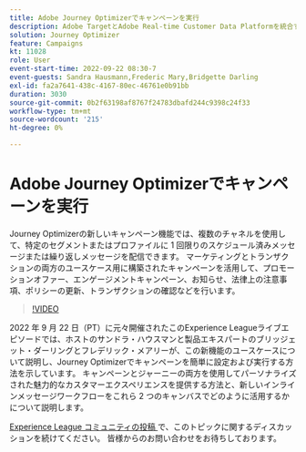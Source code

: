 ```yaml
---
title: Adobe Journey Optimizerでキャンペーンを実行
description: Adobe TargetとAdobe Real-time Customer Data Platformを統合すると、よりパーソナライズされたカスタマーエクスペリエンスを提供できます。 このライブストリームイベントでは、これら 2 つのプラットフォームの統合が、企業がリアルタイムでデータを収集し、ターゲットを絞ったエクスペリエンスを作成およびテストするのにどのように役立つかを確認します。 この強力な機能のエンドツーエンドのプロセスをライブデモでご覧ください。
solution: Journey Optimizer
feature: Campaigns
kt: 11028
role: User
event-start-time: 2022-09-22 08:30-7
event-guests: Sandra Hausmann,Frederic Mary,Bridgette Darling
exl-id: fa2a7641-438c-4167-80ec-46761e0b91bb
duration: 3030
source-git-commit: 0b2f63198af8767f24783dbafd244c9398c24f33
workflow-type: tm+mt
source-wordcount: '215'
ht-degree: 0%

---
```


# Adobe Journey Optimizerでキャンペーンを実行

Journey Optimizerの新しいキャンペーン機能では、複数のチャネルを使用して、特定のセグメントまたはプロファイルに 1 回限りのスケジュール済みメッセージまたは繰り返しメッセージを配信できます。 マーケティングとトランザクションの両方のユースケース用に構築されたキャンペーンを活用して、プロモーションオファー、エンゲージメントキャンペーン、お知らせ、法律上の注意事項、ポリシーの更新、トランザクションの確認などを行います。

>[!VIDEO](https://video.tv.adobe.com/v/3409504/?quality=12&learn=on)

2022 年 9 月 22 日（PT）に元々開催されたこのExperience Leagueライブエピソードでは、ホストのサンドラ・ハウスマンと製品エキスパートのブリッジェット・ダーリングとフレデリック・メアリーが、この新機能のユースケースについて説明し、Journey Optimizerでキャンペーンを簡単に設定および実行する方法を示しています。 キャンペーンとジャーニーの両方を使用してパーソナライズされた魅力的なカスタマーエクスペリエンスを提供する方法と、新しいインラインメッセージワークフローをこれら 2 つのキャンバスでどのように活用するかについて説明します。

[Experience League コミュニティの投稿 &#x200B;](https://experienceleaguecommunities.adobe.com/t5/journey-optimizer-discussions/experience-league-live-post-session-discussion-execute-your/m-p/547896?profile.language=ja#M52) で、このトピックに関するディスカッションを続けてください。 皆様からのお問い合わせをお待ちしております。

